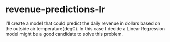 # revenue-predictions-lr
I'll create a model that could predict the daily revenue in dollars based on the outside air temperature(degC). In this case I decide a Linear Regression model might be a good candidate to solve this problem.
